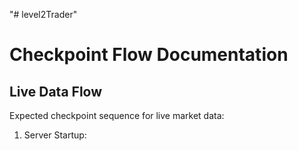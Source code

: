 "# level2Trader" 

# Checkpoint Flow Documentation

## Live Data Flow
Expected checkpoint sequence for live market data:

1. Server Startup: 
